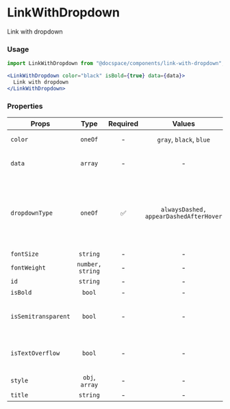 # LinkWithDropdown

Link with dropdown

### Usage

```js
import LinkWithDropdown from "@docspace/components/link-with-dropdown";
```

```jsx
<LinkWithDropdown color="black" isBold={true} data={data}>
  Link with dropdown
</LinkWithDropdown>
```

### Properties

| Props               |       Type       | Required |                 Values                 | Default | Description                                                                                                                                               |
| ------------------- | :--------------: | :------: | :------------------------------------: | :-----: | --------------------------------------------------------------------------------------------------------------------------------------------------------- |
| `color`             |     `oneOf`      |    -     |        `gray`, `black`, `blue`         | `black` | Color of link in all states - hover, active, visited                                                                                                      |
| `data`              |     `array`      |    -     |                   -                    |    -    | Array of objects, each can contain `<DropDownItem />` props                                                                                               |
| `dropdownType`      |     `oneOf`      |    ✅    | `alwaysDashed, appearDashedAfterHover` |    -    | Type of dropdown: alwaysDashed is always show dotted style and icon of arrow, appearDashedAfterHover is show dotted style and icon arrow only after hover |
| `fontSize`          |     `string`     |    -     |                   -                    | `13px`  | Font size of link                                                                                                                                         |
| `fontWeight`        | `number, string` |    -     |                   -                    |    -    | Font weight of link                                                                                                                                       |
| `id`                |     `string`     |    -     |                   -                    |    -    | Accepts id                                                                                                                                                |
| `isBold`            |      `bool`      |    -     |                   -                    | `false` | Set font weight                                                                                                                                           |
| `isSemitransparent` |      `bool`      |    -     |                   -                    | `false` | Set css-property 'opacity' to 0.5. Usually apply for users with "pending" status                                                                          |  |
| `isTextOverflow`    |      `bool`      |    -     |                   -                    | `true`  | Activate or deactivate _text-overflow_ CSS property with ellipsis (' … ') value                                                                           |
| `style`             |  `obj`, `array`  |    -     |                   -                    |    -    | Accepts css style                                                                                                                                         |
| `title`             |     `string`     |    -     |                   -                    |    -    | Title of link                                                                                                                                             |  |
